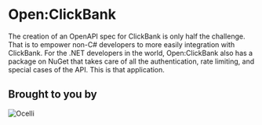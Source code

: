# Open:ClickBank

The creation of an OpenAPI spec for ClickBank is only half the challenge. That is to empower non-C# developers to more easily integration with ClickBank. 
For the .NET developers in the world, Open:ClickBank also has a package on NuGet that takes care of all the authentication, rate limiting, and special cases of the API. This is that application.

## Brought to you by

![Ocelli](https://codecooper.com/wp-content/uploads/2022/05/Ocelli-2C-horiz-tag.png)
